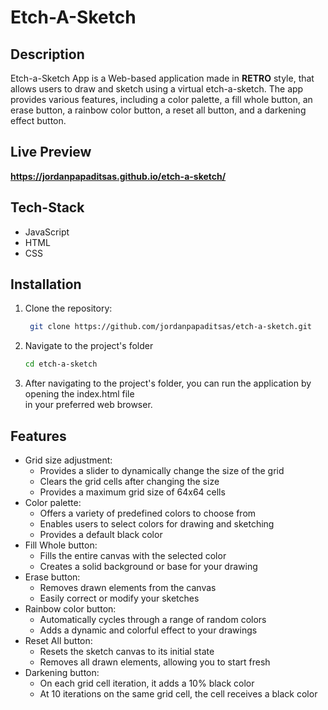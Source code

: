 # Etch-A-Sketch
## Description
Etch-a-Sketch App is a Web-based application made in **RETRO** style, that allows users to draw and sketch using a virtual etch-a-sketch. The app provides various features, including a color palette, a fill whole button, an erase button, a rainbow color button, a reset all button, and a darkening effect button.  

## Live Preview
**https://jordanpapaditsas.github.io/etch-a-sketch/**

## Tech-Stack
<ul>
   <li>JavaScript</li>
   <li>HTML</li>
   <li>CSS</li>
</ul>

## Installation

1. Clone the repository:

   ```bash
    git clone https://github.com/jordanpapaditsas/etch-a-sketch.git
   ```
2. Navigate to the project's folder
   ```bash
   cd etch-a-sketch 
   ```
3. After navigating to the project's folder, you can run the application by opening the index.html file  
in your preferred web browser.

## Features
<ul>
   <li>Grid size adjustment:
    <ul>
      <li>Provides a slider to dynamically change the size of the grid</li>
      <li>Clears the grid cells after changing the size</li>
      <li>Provides a maximum grid size of 64x64 cells</li>
    </ul>
  <li>Color palette:
    <ul>
      <li>Offers a variety of predefined colors to choose from</li>
      <li>Enables users to select colors for drawing and sketching</li>
      <li>Provides a default black color</li>
    </ul>
  </li>
  <li>Fill Whole button:
    <ul>
      <li>Fills the entire canvas with the selected color</li>
      <li>Creates a solid background or base for your drawing</li>
    </ul>
  </li>
  <li>Erase button:
    <ul>
      <li>Removes drawn elements from the canvas</li>
      <li>Easily correct or modify your sketches</li>
    </ul>
  </li>
  <li>Rainbow color button:
    <ul>
      <li>Automatically cycles through a range of random colors</li>
      <li>Adds a dynamic and colorful effect to your drawings</li>
    </ul>
  </li>
  <li>Reset All button:
    <ul>
      <li>Resets the sketch canvas to its initial state</li>
      <li>Removes all drawn elements, allowing you to start fresh</li>
    </ul>
  </li>
    <li>Darkening button:
    <ul>
      <li>On each grid cell iteration, it adds a 10% black color</li>
      <li>At 10 iterations on the same grid cell, the cell receives a black color</li>
    </ul>
  </li>
</ul>
